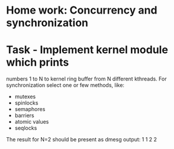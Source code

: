 # Home work: Concurrency and synchronization

# Task - Implement kernel module which prints
 numbers 1 to N to kernel ring buffer from N
 different kthreads. For synchronization select
 one or few methods, like:
 - mutexes
 - spinlocks
 - semaphores
 - barriers
 - atomic values
 - seqlocks

 The result for N=2 should be present as dmesg output:
1
1
2
2
